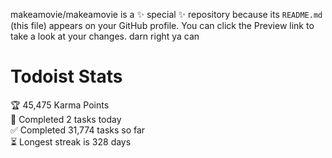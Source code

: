 makeamovie/makeamovie is a ✨ special ✨ repository because its `README.md` (this file) appears on your GitHub profile.
You can click the Preview link to take a look at your changes. darn right ya can

# Todoist Stats

<!-- TODO-IST:START -->
🏆  45,475 Karma Points           
🌸  Completed 2 tasks today           
✅  Completed 31,774 tasks so far           
⏳  Longest streak is 328 days
<!-- TODO-IST:END -->